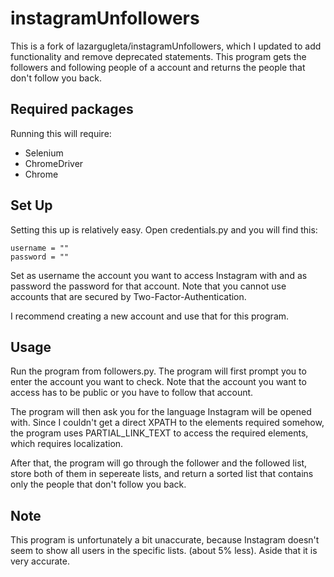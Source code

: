 # instagramUnfollowers
This is a fork of lazargugleta/instagramUnfollowers, which I updated to add functionality and remove deprecated statements.
This program gets the followers and following people of a account and returns the people that don't follow you back.

## Required packages
Running this will require:
- Selenium
- ChromeDriver
- Chrome

## Set Up
Setting this up is relatively easy. Open credentials.py and you will find this:
```
username = ""
password = ""
```
Set as username the account you want to access Instagram with and as password the password for that account.
Note that you cannot use accounts that are secured by Two-Factor-Authentication.

I recommend creating a new account and use that for this program.

## Usage
Run the program from followers.py.
The program will first prompt you to enter the account you want to check. Note that the account you want to access has to be public or you have to follow that account.

The program will then ask you for the language Instagram will be opened with. Since I couldn't get a direct XPATH to the elements required somehow, the program uses PARTIAL_LINK_TEXT to access the required elements, which requires localization.

After that, the program will go through the follower and the followed list, store both of them in sepereate lists, and return a sorted list that contains only the people that don't follow you back.

## Note
This program is unfortunately a bit unaccurate, because Instagram doesn't seem to show all users in the specific lists. (about 5% less). Aside that it is very accurate.
